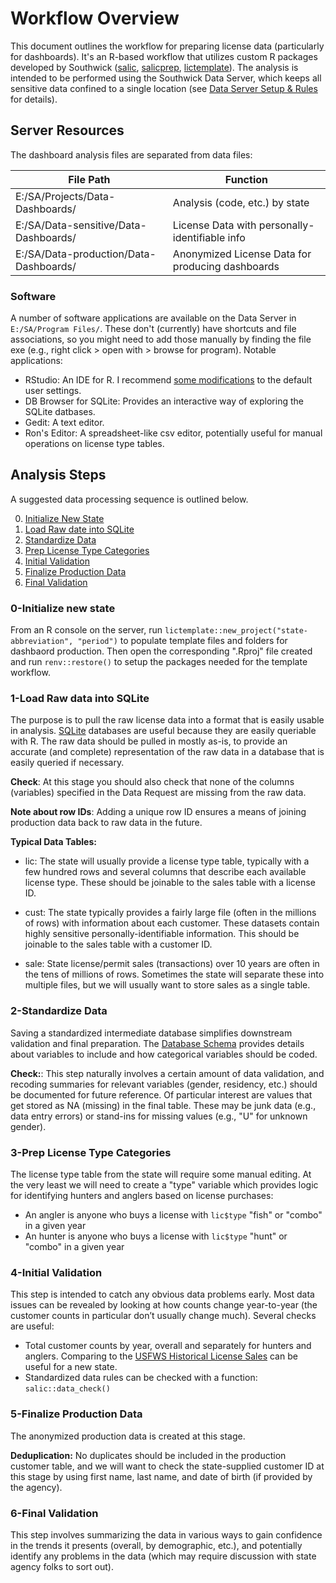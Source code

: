 
# Workflow Overview

This document outlines the workflow for preparing license data (particularly for dashboards). It's an R-based workflow that utilizes custom R packages developed by Southwick ([salic](https://github.com/southwick-associates/salic), [salicprep](https://github.com/southwick-associates/salicprep), [lictemplate](https://github.com/southwick-associates/lictemplate)). The analysis is intended to be performed using the Southwick Data Server, which keeps all sensitive data confined to a single location (see [Data Server Setup & Rules](server-setup.md) for details).

## Server Resources

The dashboard analysis files are separated from data files:

| File Path | Function |
| --- | ---|
| E:/SA/Projects/Data-Dashboards/ | Analysis (code, etc.) by state |
| E:/SA/Data-sensitive/Data-Dashboards/ | License Data with personally-identifiable info |
| E:/SA/Data-production/Data-Dashboards/ | Anonymized License Data for producing dashboards |

### Software

A number of software applications are available on the Data Server in `E:/SA/Program Files/`. These don't (currently) have shortcuts and file associations, so you might need to add those manually by finding the file exe (e.g., right click > open with > browse for program). Notable applications:

- RStudio: An IDE for R. I recommend [some modifications](rstudio-settings.md) to the default user settings.
- DB Browser for SQLite: Provides an interactive way of exploring the SQLite datbases.
- Gedit: A text editor.
- Ron's Editor: A spreadsheet-like csv editor, potentially useful for manual operations on license type tables.

## Analysis Steps

A suggested data processing sequence is outlined below.

0. [Initialize New State](#0-initialize-new-state)
1. [Load Raw date into SQLite](#1-load-raw-data-into-sqlite)
2. [Standardize Data](#2-standardize-data)
3. [Prep License Type Categories](#3-prep-license-type-categories)
4. [Initial Validation](#4-initial-validation)
5. [Finalize Production Data](#5-finalize-production-data)
6. [Final Validation](#6-final-validation)

### 0-Initialize new state

From an R console on the server, run `lictemplate::new_project("state-abbreviation", "period")` to populate template files and folders for dashbaord production. Then open the corresponding ".Rproj" file created and run `renv::restore()` to setup the packages needed for the template workflow.

### 1-Load Raw data into SQLite

The purpose is to pull the raw license data into a format that is easily usable in analysis. [SQLite](https://db.rstudio.com/databases/sqlite/) databases are useful because they are easily queriable with R. The raw data should be pulled in mostly as-is, to provide an accurate (and complete) representation of the raw data in a database that is easily queried if necessary. 

**Check**: At this stage you should also check that none of the columns (variables) specified in the Data Request are missing from the raw data. 

**Note about row IDs**: Adding a unique row ID ensures a means of joining production data back to raw data in the future.

**Typical Data Tables:**

- lic: The state will usually provide a license type table, typically with a few hundred rows and several columns that describe each available license type. These should be joinable to the sales table with a license ID.

- cust: The state typically provides a fairly large file (often in the millions of rows) with information about each customer. These datasets contain highly sensitive personally-identifiable information. This should be joinable to the sales table with a customer ID.

- sale: State license/permit sales (transactions) over 10 years are often in the tens of millions of rows. Sometimes the state will separate these into multiple files, but we will usually want to store sales as a single table.

### 2-Standardize Data

Saving a standardized intermediate database simplifies downstream validation and final preparation. The [Database Schema](./data-schema.md) provides details about variables to include and how categorical variables should be coded.

**Check:**: This step naturally involves a certain amount of data validation, and recoding summaries for relevant variables (gender, residency, etc.) should be documented for future reference. Of particular interest are values that get stored as NA (missing) in the final table. These may be junk data (e.g., data entry errors) or stand-ins for missing values (e.g., "U" for unknown gender).

### 3-Prep License Type Categories

The license type table from the state will require some manual editing. At the very least we will need to create a "type" variable which provides logic for identifying hunters and anglers based on license purchases:

- An angler is anyone who buys a license with `lic$type` "fish" or "combo" in a given year
- An hunter is anyone who buys a license with `lic$type` "hunt" or "combo" in a given year

### 4-Initial Validation

This step is intended to catch any obvious data problems early. Most data issues can be revealed by looking at how counts change year-to-year (the customer counts in particular don’t usually change much). Several checks are useful:

- Total customer counts by year, overall and separately for hunters and anglers. Comparing to the [USFWS Historical License Sales](https://www.fws.gov/wsfrprograms/Subpages/LicenseInfo/LicenseIndex.htm) can be useful for a new state.
- Standardized data rules can be checked with a function: `salic::data_check()`

### 5-Finalize Production Data

The anonymized production data is created at this stage.

**Deduplication:** No duplicates should be included in the production customer table, and we will want to check the state-supplied customer ID at this stage by using first name, last name, and date of birth (if provided by the agency).

### 6-Final Validation

This step involves summarizing the data in various ways to gain confidence in the trends it presents (overall, by demographic, etc.), and potentially identify any problems in the data (which may require discussion with state agency folks to sort out). 
